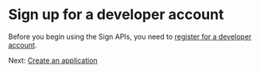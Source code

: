 <!--:navorder: 1-->

# Sign up for a developer account

Before you begin using the Sign APIs, you need to [register for a developer account](https://www.adobe.com/go/esign-dev-create).

Next: [Create an application](create_app.md)